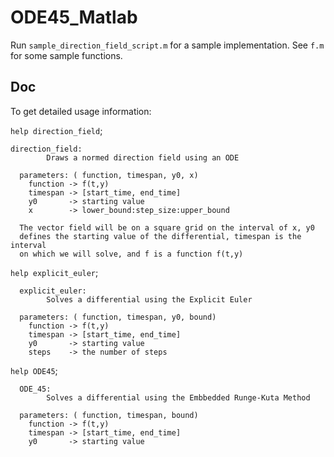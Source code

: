 # ODE45_Matlab

Run `sample_direction_field_script.m` for a sample implementation. See `f.m` for some sample functions.

## Doc

To get detailed usage information: 

`help direction_field`;

```  
direction_field:  
        Draws a normed direction field using an ODE 
 
  parameters: ( function, timespan, y0, x)
    function -> f(t,y)
    timespan -> [start_time, end_time]
    y0       -> starting value
    x        -> lower_bound:step_size:upper_bound
 
  The vector field will be on a square grid on the interval of x, y0
  defines the starting value of the differential, timespan is the interval
  on which we will solve, and f is a function f(t,y)
```

`help explicit_euler`;

```
  explicit_euler:
        Solves a differential using the Explicit Euler
 
  parameters: ( function, timespan, y0, bound)
    function -> f(t,y)
    timespan -> [start_time, end_time]
    y0       -> starting value
    steps    -> the number of steps
```

`help ODE45`;

```
  ODE_45:
        Solves a differential using the Embbedded Runge-Kuta Method
 
  parameters: ( function, timespan, bound)
    function -> f(t,y)
    timespan -> [start_time, end_time]
    y0       -> starting value
```

